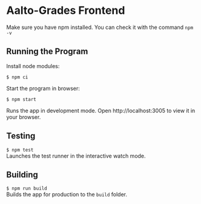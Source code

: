 # Aalto-Grades Frontend

Make sure you have npm installed. You can check it with the command `npm -v`

## Running the Program

Install node modules: 
```
$ npm ci
```
Start the program in browser: 
```
$ npm start
```
Runs the app in development mode. Open http://localhost:3005 to view it in your browser.

## Testing
`$ npm test` \
Launches the test runner in the interactive watch mode.

## Building
`$ npm run build` \
Builds the app for production to the `build` folder.
